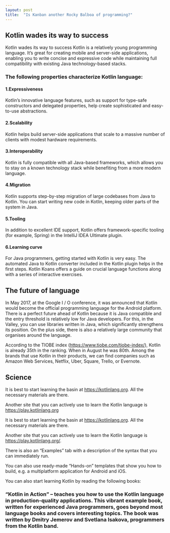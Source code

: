 ```yaml
---
layout: post
title:  "Is Kanban another Rocky Balboa of programming?"
---
```


## Kotlin wades its way to success
Kotlin wades its way to success
Kotlin is a relatively young programming language. It’s great for creating mobile and server-side applications, enabling you to write concise and expressive code while maintaining full compatibility with existing Java technology-based stacks.

### The following properties characterize Kotlin language:

#### 1.Expressiveness
Kotlin’s innovative language features, such as support for type-safe constructors and delegated properties, help create sophisticated and easy-to-use abstractions.

#### 2.Scalability
Kotlin helps build server-side applications that scale to a massive number of clients with modest hardware requirements.

#### 3.Interoperability
Kotlin is fully compatible with all Java-based frameworks, which allows you to stay on a known technology stack while benefiting from a more modern language.

#### 4.Migration
Kotlin supports step-by-step migration of large codebases from Java to Kotlin. You can start writing new code in Kotlin, keeping older parts of the system in Java.

#### 5.Tooling
In addition to excellent IDE support, Kotlin offers framework-specific tooling (for example, Spring) in the IntelliJ IDEA Ultimate plugin.

#### 6.Learning curve
For Java programmers, getting started with Kotlin is very easy. The automated Java to Kotlin converter included in the Kotlin plugin helps in the first steps. Kotlin Koans offers a guide on crucial language functions along with a series of interactive exercises.

## The future of language
In May 2017, at the Google I / O conference, it was announced that Kotlin would become the official programming language for the Android platform. There is a perfect future ahead of Kotlin because it is Java compatible and the entry threshold is relatively low for Java developers. For this, in the Valley, you can use libraries written in Java, which significantly strengthens its position. On the plus side, there is also a relatively large community that organises around the language.

According to the TIOBE index (https://www.tiobe.com/tiobe-index/), Kotlin is already 35th in the ranking. When in August he was 80th. Among the brands that use Kotlin in their products, we can find companies such as Amazon Web Services, Netflix, Uber, Square, Trello, or Evernote.

## Science
It is best to start learning the basin at https://kotlinlang.org. All the necessary materials are there.

Another site that you can actively use to learn the Kotlin language is https://play.kotlinlang.org

It is best to start learning the basin at https://kotlinlang.org. All the necessary materials are there.

Another site that you can actively use to learn the Kotlin language is https://play.kotlinlang.org/.

There is also an “Examples” tab with a description of the syntax that you can immediately run.

You can also use ready-made “Hands-on” templates that show you how to build, e.g. a multiplatform application for Android and iOS.

You can also start learning Kotlin by reading the following books:

### “Kotlin in Action” – teaches you how to use the Kotlin language in production-quality applications. This vibrant example book, written for experienced Java programmers, goes beyond most language books and covers interesting topics. The book was written by Dmitry Jemerov and Svetlana Isakova, programmers from the Kotlin band.
